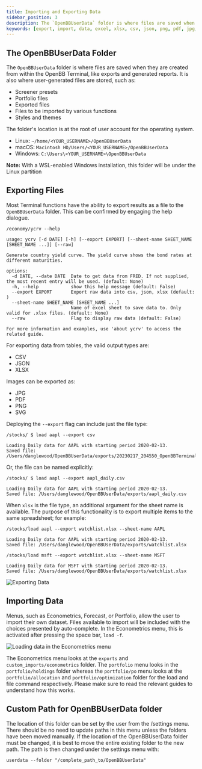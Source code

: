 ```yaml
---
title: Importing and Exporting Data
sidebar_position: 3
description: The `OpenBBUserData` folder is where files are saved when they are created from within the OpenBB Terminal, like exports and generated reports. It is also where user-generated files are stored.
keywords: [export, import, data, excel, xlsx, csv, json, png, pdf, jpg, openbbuserdata, terminal, user, data, presets, screener, portfolio, styles, themes]
---
```

## The OpenBBUserData Folder

The `OpenBBUserData` folder is where files are saved when they are created from within the OpenBB Terminal, like exports and generated reports. It is also where user-generated files are stored, such as:

- Screener presets
- Portfolio files
- Exported files
- Files to be imported by various functions
- Styles and themes

The folder's location is at the root of user account for the operating system.

- Linux: `~/home/<YOUR_USERNAME>/OpenBBUserData`
- macOS: `Macintosh HD/Users/<YOUR_USERNAME>/OpenBBUserData`
- Windows: `C:\Users\<YOUR_USERNAME>\OpenBBUserData`

**Note:** With a WSL-enabled Windows installation, this folder will be under the Linux partition

## Exporting Files

Most Terminal functions have the ability to export results as a file to the `OpenBBUserData` folder. This can be confirmed by engaging the help dialogue.

```console
/economy/ycrv --help
```

```console
usage: ycrv [-d DATE] [-h] [--export EXPORT] [--sheet-name SHEET_NAME [SHEET_NAME ...]] [--raw]

Generate country yield curve. The yield curve shows the bond rates at different maturities.

options:
  -d DATE, --date DATE  Date to get data from FRED. If not supplied, the most recent entry will be used. (default: None)
  -h, --help            show this help message (default: False)
  --export EXPORT       Export raw data into csv, json, xlsx (default: )
  --sheet-name SHEET_NAME [SHEET_NAME ...]
                        Name of excel sheet to save data to. Only valid for .xlsx files. (default: None)
  --raw                 Flag to display raw data (default: False)

For more information and examples, use 'about ycrv' to access the related guide.

```

For exporting data from tables, the valid output types are:

- CSV
- JSON
- XLSX

Images can be exported as:

- JPG
- PDF
- PNG
- SVG

Deploying the `--export` flag can include just the file type:

```console
/stocks/ $ load aapl --export csv
```

```console
Loading Daily data for AAPL with starting period 2020-02-13.
Saved file: /Users/danglewood/OpenBBUserData/exports/20230217_204550_OpenBBTerminal_openbb_terminal_load_AAPL.csv
```

Or, the file can be named explicitly:

```console
/stocks/ $ load aapl --export aapl_daily.csv
```

```console
Loading Daily data for AAPL with starting period 2020-02-13.
Saved file: /Users/danglewood/OpenBBUserData/exports/aapl_daily.csv
```

When `xlsx` is the file type, an additional argument for the sheet name is available. The purpose of this functionality is to export multiple items to the same spreadsheet; for example:

```console
/stocks/load aapl --export watchlist.xlsx --sheet-name AAPL
```

```console
Loading Daily data for AAPL with starting period 2020-02-13.
Saved file: /Users/danglewood/OpenBBUserData/exports/watchlist.xlsx
```

```console
/stocks/load msft --export watchlist.xlsx --sheet-name MSFT
```

```console
Loading Daily data for MSFT with starting period 2020-02-13.
Saved file: /Users/danglewood/OpenBBUserData/exports/watchlist.xlsx
```

![Exporting Data](https://user-images.githubusercontent.com/85772166/221929090-5477a635-fccc-42a1-9ee3-7e7485988452.png)


## Importing Data

Menus, such as Econometrics, Forecast, or Portfolio, allow the user to import their own dataset. Files available to import will be included with the choices presented by auto-complete. In the Econometrics menu, this is activated after pressing the space bar, `load -f`.

![Loading data in the Econometrics menu](https://user-images.githubusercontent.com/85772166/221930794-d754e63f-262f-410b-b698-e03823c5d30b.png)

The Econometrics menu looks at the `exports` and `custom_imports/econometrics` folder. The `portfolio` menu looks in the `portfolio/holdings` folder whereas the `portfolio/po` menu looks at the `portfolio/allocation` and `portfolio/optimization` folder for the load and file command respectively. Please make sure to read the relevant guides to understand how this works.

## Custom Path for OpenBBUserData folder

The location of this folder can be set by the user from the /settings menu. There should be no need to update paths in this menu unless the folders have been moved manually. If the location of the OpenBBUserData folder must be changed, it is best to move the entire existing folder to the new path. The path is then changed under the settings menu with:

```console
userdata --folder "/complete_path_to/OpenBBUserData"
```
